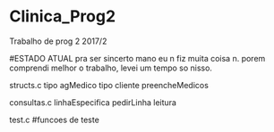 # Clinica_Prog2
Trabalho de prog 2 2017/2

#ESTADO ATUAL
  pra ser sincerto mano 
  eu n fiz muita coisa n.
  porem comprendi melhor o trabalho,
  levei um tempo so nisso.

structs.c
  tipo  agMedico
  tipo  cliente
  preencheMedicos

consultas.c
  linhaEspecifica
  pedirLinha
  leitura
 
test.c
  #funcoes de teste
 

